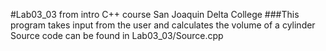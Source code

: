 #Lab03_03 from intro C++ course San Joaquin Delta College
###This program takes input from the user and calculates the volume of a cylinder
Source code can be found in Lab03_03/Source.cpp
